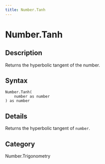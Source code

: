 ```yaml
---
title: Number.Tanh
---
```


# Number.Tanh


## Description

Returns the hyperbolic tangent of the number.


## Syntax

```powerquery
Number.Tanh(
    number as number
) as number
```


## Details

Returns the hyperbolic tangent of <code>number</code>.



## Category
Number.Trigonometry
